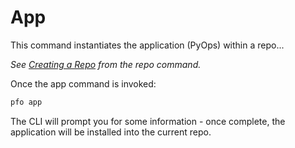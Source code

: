 # App

This command instantiates the application (PyOps) within a repo...

_See [Creating a Repo](./repo.md) from the repo command._

Once the app command is invoked:

```bash
pfo app
```

The CLI will prompt you for some information - once complete, the application will be installed into
the current repo.
